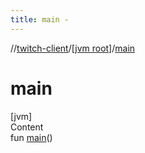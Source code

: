 ```yaml
---
title: main -
---
```

//[twitch-client](../index.md)/[[jvm root]](index.md)/[main](main.md)



# main  
[jvm]  
Content  
fun [main](main.md)()  



